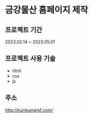 # 금강물산 홈페이지 제작

## 프로젝트 기간
2023.02.14 ~ 2023.05.01


## 프로젝트 사용 기술
- html
- css
- js

## 주소
http://kumkangref.com/
